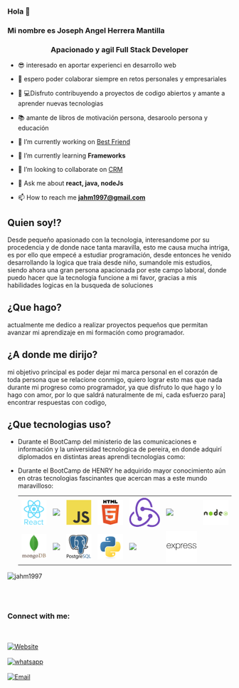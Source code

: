 ### Hola 👋
### Mi nombre es Joseph Angel Herrera Mantilla


<p align="center">

  <h3 align="center"> Apacionado y agil Full Stack Developer </h3>
  

- 😎 interesado en aportar experienci en desarrollo web

- 👯 espero poder colaborar siempre en retos personales y empresariales
  
- 👨‍ 💻Disfruto contribuyendo a proyectos de codigo abiertos  y amante a aprender nuevas tecnologias
  
- 📚 amante de libros de motivación persona, desaroolo persona y educación

- 🔭 I’m currently working on [Best Friend](https://github.com/jahm1997/BestFriend)

- 🌱 I’m currently learning **Frameworks**

- 👯 I’m looking to collaborate on [CRM](https://github.com/HanJian16/CRMBack)

- 💬 Ask me about **react, java, nodeJs**

- 📫 How to reach me **jahm1997@gmail.com**

</p>


## Quien soy!?

Desde pequeño apasionado con la tecnologia, interesandome por su procedencia y de donde nace tanta maravilla, esto me causa mucha intriga, es por ello que empecé a estudiar programación, desde entonces he venido desarrollando la logica que traia desde niño, sumandole mis estudios, siendo ahora una gran persona apacionada por este campo laboral, donde puedo hacer que la tecnologia funcione a mi favor, gracias a mis habilidades logicas en la busqueda de soluciones


## ¿Que hago?

actualmente me dedico a realizar proyectos pequeños que permitan avanzar mi aprendizaje en mi formación como programador.


## ¿A donde me dirijo?

mi objetivo principal es poder dejar mi marca personal en el corazón de toda persona que se relacione conmigo, quiero lograr esto mas que nada
durante mi progreso como programador, ya que disfruto lo que hago y lo hago con amor, por lo que saldrá naturalmente de mi, cada esfuerzo para]
encontrar respuestas con codigo, 


## ¿Que tecnologias uso?

* Durante el BootCamp del ministerio de las comunicaciones e información y la universidad tecnologica de pereira, en donde adquirí diplomados en distintas areas aprendi tecnologias como:

* Durante el BootCamp de HENRY he adquirido mayor conocimiento aún en otras tecnologias fascinantes que acercan mas a este mundo maravilloso:
  
  <table>
    <tr>
      <td><img src="https://raw.githubusercontent.com/devicons/devicon/master/icons/react/react-original-wordmark.svg" width="200"/></td>
      <td><img src="https://reactnative.dev/img/header_logo.svg" width="200"/></td>
      <td><img src="https://raw.githubusercontent.com/devicons/devicon/master/icons/javascript/javascript-original.svg" width="200"/></td>
      <td><img src="https://raw.githubusercontent.com/devicons/devicon/master/icons/html5/html5-original-wordmark.svg" width="200"/></td>
      <td><img src="https://raw.githubusercontent.com/devicons/devicon/master/icons/redux/redux-original.svg" width="200"/></td>
      <td><img src="https://www.vectorlogo.zone/logos/tailwindcss/tailwindcss-icon.svg" width="200"/></td>
      <td><img src="https://raw.githubusercontent.com/devicons/devicon/master/icons/nodejs/nodejs-original-wordmark.svg" width="200"/></td>
    </tr>
    <tr>
      <td><img src="https://raw.githubusercontent.com/devicons/devicon/master/icons/mongodb/mongodb-original-wordmark.svg" width="200"/></td>
      <td><img src="https://www.vectorlogo.zone/logos/firebase/firebase-icon.svg" width="200"/></td>
      <td><img src="https://raw.githubusercontent.com/devicons/devicon/master/icons/postgresql/postgresql-original-wordmark.svg" width="200"/></td>
      <td><img src="https://raw.githubusercontent.com/devicons/devicon/master/icons/python/python-original.svg" width="200"/></td>
      <td><img src="https://www.vectorlogo.zone/logos/git-scm/git-scm-icon.svg" width="200"/></td>
      <td><img src="https://raw.githubusercontent.com/devicons/devicon/master/icons/express/express-original-wordmark.svg" width="200"/></td>
    </tr>
  </table>

<p><img align="center" src="https://github-readme-stats.vercel.app/api/top-langs?username=jahm1997&show_icons=true&locale=en&layout=compact" alt="jahm1997" /></p>

 
 <br>
  <br>

<p align="center">
  <h3 align="left">Connect with me:</h3>
  <br>
  <br>
  <a href="https://www.linkedin.com/in/joseph-angel-herrera-mantilla" target="_blank">
    <img alt="Website" src="https://img.shields.io/badge/LinkedIn-%40jahm1997-blue?style=flat-square&logo=linkedin">
  </a>
  <br>
  <br>
  <a href="https://wa.me/+573225775766" target="_blank">
    <img alt="whatsapp" src="https://img.shields.io/badge/WhatsApp-+573225775766-blue?style=flat-square&logo=appveyor">
  </a>
  <br>
  <br>
  <a href="mailto:jahm19975@gmail.com">
    <img alt="Email" src="https://img.shields.io/badge/Email-jahm1997%40gmail.com-blue?style=flat-square&logo=gmail">
  </a>
</p>






<!--
**jahm1997/jahm1997** is a ✨ _special_ ✨ repository because its `README.md` (this file) appears on your GitHub profile.

Here are some ideas to get you started:

- 🔭 I’m currently working on ...
- 🌱 I’m currently learning ...
- 👯 I’m looking to collaborate on ...
- 🤔 I’m looking for help with ...
- 💬 Ask me about ...
- 📫 How to reach me: ...
- 😄 Pronouns: ...
- ⚡ Fun fact: ...
-->
